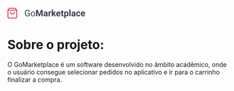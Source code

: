 ![logotipo](src/assets/logo.png)

<h1> Sobre o projeto: </h1>
<p> O GoMarketplace é um software desenvolvido no âmbito acadêmico, onde o usuário consegue selecionar pedidos no aplicativo e ir para o carrinho finalizar a compra. </p>
